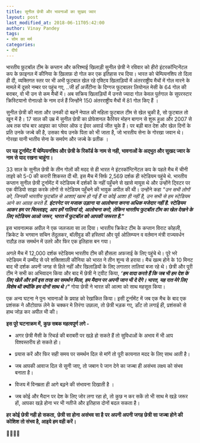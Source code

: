 ```yaml
---
title: सुनील छेत्री और भावनाओं का सुखद ज्वार
layout: post
last_modified_at: 2018-06-11T05:42:00
author: Vinay Pandey
tags:
- सोम का मर्म
categories:
- दीर्घ
---
```

भारतीय फ़ुटबॉल टीम के कप्तान और करिश्माई खिलाड़ी सुनील छेत्री ने रविवार को हीरो इंटरकॉन्टिनेंटल कप के फ़ाइनल में कीनिया के ख़िलाफ़ दो गोल कर एक इतिहास रच दिया। भारत को चेम्पियनशिप तो दिला ही दी, व्यक्तिगत स्तर पर भी अभी फुटबाल खेल रहे एक्टिव खिलाड़ियों में अंतरराष्ट्रीय मैचों में गोल मारने के मामले में दूसरे नम्बर पर पहुंच गए, ..जी हाँ अर्जेंटीना के दिग्गज फुटबालर लियोनल मेसी के 64 गोल की बराबर, वो भी उन से कम मैचों में। अब सक्रिय खिलाड़ियों में उनसे ज्यादा गोल केवल पुर्तगाल के सुपरस्टार क्रिस्टियानो रोनाल्डो के नाम दर्ज हैं जिन्होंने 150 अंतरराष्ट्रीय मैचों में 81 गोल किए हैं ।

सुनील छेत्री की माता और उनकी दो बहनें नेपाल की महिला फुटबाल टीम से खेल चुकी है, सो फुटबाल तो खून में है। 17 साल की उम्र में सुनील छेत्री का प्रोफेशनल कैरियर मोहन बागान से शुरू हुआ और 2007 से अब तक पांच बार आइफा का प्लेयर ऑफ द ईयर अवार्ड जीत चुके हैं। पर बड़ी बात देश और खेल दिनों के प्रति उनके जज्बे की है, उसका श्रेय उनके पिता को भी जाता है, जो भारतीय सेना के गोरखा जवान थे। गोरखा यानी भातीय सेना के समर्पण और जज्बे के प्रतीक ।

**पर यह टूर्नामेंट मैं चेम्पियनशिप और छेत्री के रिकॉर्ड के नाम से नही, भावनाओं के अद्भुत और सुखद ज्वार के नाम से याद रखना चाहूंगा।**

33 साल के सुनील छेत्री के तीन गोलों की मदद से ही भारत ने इंटरकॉन्टिनेंटल कप के पहले मैच में चीनी ताइपे को 5-0 की करारी शिकस्त दी थी. इस मैच में सिर्फ 2,569 दर्शक ही स्टेडियम पहुंचे थे. भारतीय कप्तान सुनील छेत्री टूर्नामेंट में स्टेडियम में दर्शकों के नहीं पहुँचने से खासे मायूस थे और उन्होंने ट्विटर पर एक वीडियो साझा करके लोगों से स्टेडियम पहुँचने की भावुक अपील की थी। उन्होंने कहा
 *"उन सभी लोगों को, जिनकी भारतीय फुटबॉल से आशाएं खत्म हो गई हैं या कोई आशा ही नहीं है, उन सभी से हम स्टेडियम आने का आग्रह करते हैं. **इंटरनेट पर मजाक उड़ाना या आलोचना करना अधिक मजेदार नहीं है. स्टेडियम आकर हम पर चिल्लाइए, आप हमें गालियां दो, आलोचना करो, लेकिन भारतीय फुटबॉल टीम का खेल देखने के लिए स्टेडियम आओ जरूर, भारत में फुटबॉल को आपकी जरूरत है."***

 इस भावनात्मक अपील ने एक जलजला सा ला दिया। भारतीय क्रिकेट टीम के कप्तान विराट कोहली, क्रिकेट के भगवान सचिन तेंदुलकर, बॉलीवुड की हस्तियां और पूर्व ओलिम्प्यन व वर्तमान मंत्री राज्यवर्धन राठौड़ तक समर्थन में उतरे और फिर एक इतिहास बन गया। 

अगले मैच में 12,000 दर्शक स्टेडियम भारतीय टीम की हौसला अफजाई के लिए पहुंचे थे। पूरे भरे स्टेडियम में उम्मीद से परे शक्तिशाली  कीनिया को भारत ने तीन शून्य से हराया। मैच खत्म होने के 10 मिनट बाद भी दर्शक अपनी जगह से हिले नहीं और खिलाड़ियों के लिए लगातार तालियां बजा रहे थे। छेत्री और पूरी टीम ने सभी का अभिवादन किया और बाद में छेत्री ने ट्वीट किया, ***‘हम वादा करते हैं कि जब भी हम देश के लिए खेलें और हमें इस तरह का समर्थन मिला, हम मैदान पर अपनी जान भी दे देंगे। भारत, यह रात मेरे लिए विशेष थी क्योंकि हम दोनों साथ थे।"*** गोया छेत्री ने भारत की आत्मा को साथ महसूस किया।

एक अन्य घटना ने पुनः भावनाओं के प्रवाह को रेखांकित किया। इसी टूर्नामेंट में जब एक मैच के बाद एक प्रशंसक ने औटोग्राफ लेने के चक्कर मे तिरंगा उछाला, तो छेत्री भड़क गए, डाँट तो लगाई ही, प्रशंसको से हाथ जोड़ कर अपील भी की। 

**इस पूरे घटनाक्रम में, कुछ सबक महत्वपूर्ण लगे -**

- अगर छेत्री मैसी के रिचर्ड की बराबरी पर खड़े हो सकते हैं तो सुविधाओं के अभाव में भी आप विश्वस्तरीय हो सकते हो। 

- प्रयास करें और फिर सही समय पर समर्थन दिल से मांगें तो पूरी कायनात मदद के लिए साथ आती है।

- जब आपकी आवाज दिल से सुनी जाए, तो जबान पे जान देने का जज्बा ही असंभव लक्ष्य को संभव बनाता है।

- विजय में विनम्रता ही आगे बढ़ने की संभावना दिखाती है ।

- जब कोई और मैदान पर देश के लिए जोर लगा रहा हो, तो कुछ न कर सकें तो भी साथ मे खड़े जरूर हों, आपका खड़े होना भर भी नतीजे और इतिहास दोनों बदल सकता है। 

**हर कोई छेत्री नही हो सकता,**
**छेत्री सा होना असंभव सा है**
**पर अपनी अपनी जगह छेत्री सा जज्बा होने की कोशिश तो संभव है, आइये हम वही करें।**

🙏🌷🌷🙏


